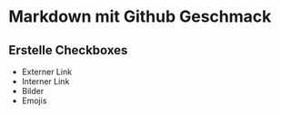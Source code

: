 # Markdown mit Github Geschmack

## Erstelle Checkboxes
- Externer Link
- Interner Link
- Bilder
- Emojis